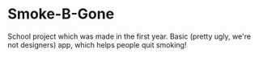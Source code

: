 # Smoke-B-Gone
School project which was made in the first year. Basic (pretty ugly, we're not designers) app, which helps people quit smoking!
